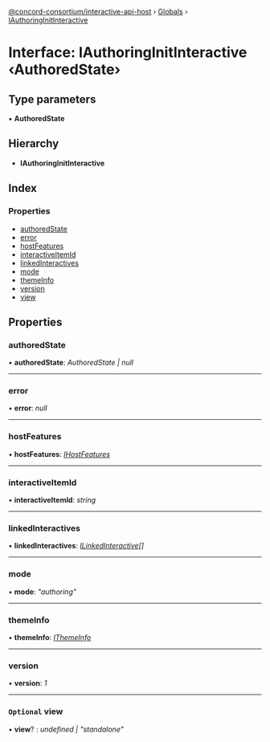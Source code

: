 [@concord-consortium/interactive-api-host](../README.md) › [Globals](../globals.md) › [IAuthoringInitInteractive](iauthoringinitinteractive.md)

# Interface: IAuthoringInitInteractive ‹**AuthoredState**›

## Type parameters

▪ **AuthoredState**

## Hierarchy

* **IAuthoringInitInteractive**

## Index

### Properties

* [authoredState](iauthoringinitinteractive.md#authoredstate)
* [error](iauthoringinitinteractive.md#error)
* [hostFeatures](iauthoringinitinteractive.md#hostfeatures)
* [interactiveItemId](iauthoringinitinteractive.md#interactiveitemid)
* [linkedInteractives](iauthoringinitinteractive.md#linkedinteractives)
* [mode](iauthoringinitinteractive.md#mode)
* [themeInfo](iauthoringinitinteractive.md#themeinfo)
* [version](iauthoringinitinteractive.md#version)
* [view](iauthoringinitinteractive.md#optional-view)

## Properties

###  authoredState

• **authoredState**: *AuthoredState | null*

___

###  error

• **error**: *null*

___

###  hostFeatures

• **hostFeatures**: *[IHostFeatures](ihostfeatures.md)*

___

###  interactiveItemId

• **interactiveItemId**: *string*

___

###  linkedInteractives

• **linkedInteractives**: *[ILinkedInteractive](ilinkedinteractive.md)[]*

___

###  mode

• **mode**: *"authoring"*

___

###  themeInfo

• **themeInfo**: *[IThemeInfo](ithemeinfo.md)*

___

###  version

• **version**: *1*

___

### `Optional` view

• **view**? : *undefined | "standalone"*
